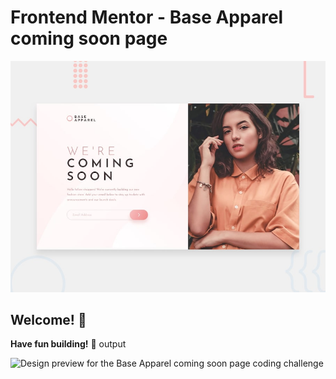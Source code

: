 # Frontend Mentor - Base Apparel coming soon page

![Design preview for the Base Apparel coming soon page coding challenge](base-apparel-coming-soon-master/design/desktop-preview.jpg)

## Welcome! 👋



**Have fun building!** 🚀
output


![Design preview for the Base Apparel coming soon page coding challenge](https://i.imgur.com/ajhqYKm.png)